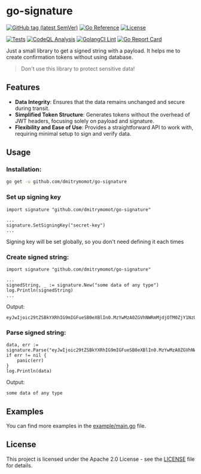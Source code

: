 # go-signature

[![GitHub tag (latest SemVer)](https://img.shields.io/github/tag/dmitrymomot/go-signature)](https://github.com/dmitrymomot/go-signature)
[![Go Reference](https://pkg.go.dev/badge/github.com/dmitrymomot/go-signature.svg)](https://pkg.go.dev/github.com/dmitrymomot/go-signature)
[![License](https://img.shields.io/github/license/dmitrymomot/go-signature)](https://github.com/dmitrymomot/go-signature/blob/main/LICENSE)

[![Tests](https://github.com/dmitrymomot/go-signature/actions/workflows/tests.yml/badge.svg)](https://github.com/dmitrymomot/go-signature/actions/workflows/tests.yml)
[![CodeQL Analysis](https://github.com/dmitrymomot/go-signature/actions/workflows/codeql-analysis.yml/badge.svg)](https://github.com/dmitrymomot/go-signature/actions/workflows/codeql-analysis.yml)
[![GolangCI Lint](https://github.com/dmitrymomot/go-signature/actions/workflows/golangci-lint.yml/badge.svg)](https://github.com/dmitrymomot/go-signature/actions/workflows/golangci-lint.yml)
[![Go Report Card](https://goreportcard.com/badge/github.com/dmitrymomot/go-signature)](https://goreportcard.com/report/github.com/dmitrymomot/go-signature)

Just a small library to get a signed string with a payload.
It helps me to create confirmation tokens without using database.
> Don't use this library to protect sensitive data!

## Features

- **Data Integrity**: Ensures that the data remains unchanged and secure during transit.
- **Simplified Token Structure**: Generates tokens without the overhead of JWT headers, focusing solely on payload and signature.
- **Flexibility and Ease of Use**: Provides a straightforward API to work with, requiring minimal setup to sign and verify data.

## Usage

### Installation:
```bash
go get -u github.com/dmitrymomot/go-signature
```

### Set up signing key
```golang
import signature "github.com/dmitrymomot/go-signature"

...
signature.SetSigningKey("secret-key")
...
```
Signing key will be set globally, so you don't need defining it each times

### Create signed string:
```golang
import signature "github.com/dmitrymomot/go-signature"

...
signedString, _ := signature.New("some data of any type")
log.Println(signedString)
...
```
Output:
```
eyJwIjoic29tZSBkYXRhIG9mIGFueSB0eXBlIn0.MzYwMzA0ZGVhNWRmMjdjOTM0ZjY1NzU3YWUwM2I0MDZmODRiMzRiMw
```

### Parse signed string:
```golang
data, err := signature.Parse("eyJwIjoic29tZSBkYXRhIG9mIGFueSB0eXBlIn0.MzYwMzA0ZGVhNWRmMjdjOTM0ZjY1NzU3YWUwM2I0MDZmODRiMzRiMw")
if err != nil {
    panic(err)
}
log.Println(data)
```
Output:
```
some data of any type
```

## Examples

You can find more examples in the [example/main.go](example/main.go) file.

## License

This project is licensed under the Apache 2.0 License - see the [LICENSE](LICENSE) file for details.

